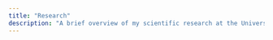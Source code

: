 ```yaml
---
title: "Research"
description: "A brief overview of my scientific research at the University of Bristol."
---
```

